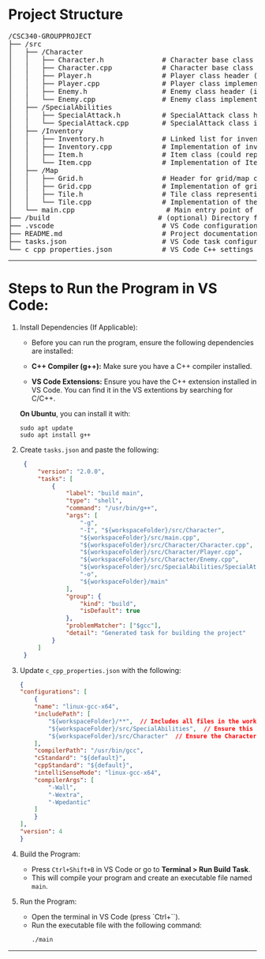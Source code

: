 # Project Structure 
<pre>
/CSC340-GROUPPROJECT
├── /src
│   ├── /Character
│   │   ├── Character.h              # Character base class header
│   │   ├── Character.cpp            # Character base class implementation
│   │   ├── Player.h                 # Player class header (inherits Character)
│   │   ├── Player.cpp               # Player class implementation
│   │   ├── Enemy.h                  # Enemy class header (inherits Character)
│   │   └── Enemy.cpp                # Enemy class implementation
│   ├── /SpecialAbilities
│   │   ├── SpecialAttack.h          # SpecialAttack class header
│   │   └── SpecialAttack.cpp        # SpecialAttack class implementation
│   ├── /Inventory
│   │   ├── Inventory.h              # Linked list for inventory items
│   │   ├── Inventory.cpp            # Implementation of inventory management
│   │   ├── Item.h                   # Item class (could represent an individual item in the inventory)
│   │   └── Item.cpp                 # Implementation of Item class
│   ├── /Map
│   │   ├── Grid.h                   # Header for grid/map class
│   │   ├── Grid.cpp                 # Implementation of grid/map functionality
│   │   ├── Tile.h                   # Tile class representing individual grid squares
│   │   └── Tile.cpp                 # Implementation of the Tile class
│   └── main.cpp                      # Main entry point of the program
├── /build                          # (optional) Directory for build output (e.g., object files, executable)
├── .vscode                          # VS Code configuration files (tasks.json, launch.json, etc.)
├── README.md                        # Project documentation or notes
├── tasks.json                       # VS Code task configuration for building the project
└── c_cpp_properties.json            # VS Code C++ settings for IntelliSense and includes
</pre>

---

# Steps to Run the Program in VS Code:

1. Install Dependencies (If Applicable):
    - Before you can run the program, ensure the following dependencies are installed:
    - **C++ Compiler (g++):** Make sure you have a C++ compiler installed. 

    - **VS Code Extensions:** Ensure you have the C++ extension installed in VS Code. You can find it in the VS extentions by searching for C/C++.
    
    
    **On Ubuntu**, you can install it with:
    ```
    sudo apt update
    sudo apt install g++
    ```

2. Create `tasks.json` and paste the following:

   ```json
    {
        "version": "2.0.0",
        "tasks": [
            {
                "label": "build main",
                "type": "shell",
                "command": "/usr/bin/g++",
                "args": [
                    "-g", 
                    "-I", "${workspaceFolder}/src/Character",
                    "${workspaceFolder}/src/main.cpp",
                    "${workspaceFolder}/src/Character/Character.cpp",
                    "${workspaceFolder}/src/Character/Player.cpp",
                    "${workspaceFolder}/src/Character/Enemy.cpp",
                    "${workspaceFolder}/src/SpecialAbilities/SpecialAttack.cpp",
                    "-o", 
                    "${workspaceFolder}/main"
                ],
                "group": {
                    "kind": "build",
                    "isDefault": true
                },
                "problemMatcher": ["$gcc"],
                "detail": "Generated task for building the project"
            }
        ]
    }

   ```


3. Update `c_cpp_properties.json` with the following:

    ```c_cpp_properties.json
    {
    "configurations": [
        {
        "name": "linux-gcc-x64",
        "includePath": [
            "${workspaceFolder}/**",  // Includes all files in the workspace
            "${workspaceFolder}/src/SpecialAbilities",  // Ensure this directory is included
            "${workspaceFolder}/src/Character"  // Ensure the Character directory is also included
        ],
        "compilerPath": "/usr/bin/gcc",
        "cStandard": "${default}",
        "cppStandard": "${default}",
        "intelliSenseMode": "linux-gcc-x64",
        "compilerArgs": [
            "-Wall",
            "-Wextra",
            "-Wpedantic"
        ]
        }
    ],
    "version": 4
    }
    ```


4. Build the Program:
   - Press `Ctrl+Shift+B` in VS Code or go to **Terminal > Run Build Task**.
   - This will compile your program and create an executable file named `main`.

5. Run the Program:
   - Open the terminal in VS Code (press `Ctrl+``).
   - Run the executable file with the following command:
     ```bash
     ./main
     ```
---